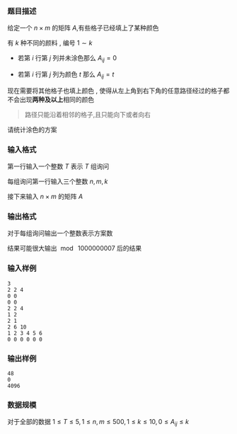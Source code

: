 ### 题目描述
给定一个 $n \times m$ 的矩阵 $A$,有些格子已经填上了某种颜色

有 $k$ 种不同的颜料 , 编号 $1 \sim k$

+ 若第 $i$ 行第 $j$ 列并未涂色那么 $A_{ij} = 0$

+ 若第 $i$ 行第 $j$ 列为颜色 $t$ 那么 $A_{ij} = t$

现在需要将其他格子也填上颜色 , 使得从左上角到右下角的任意路径经过的格子都不会出现**两种及以上**相同的颜色

> 路径只能沿着相邻的格子,且只能向下或者向右

请统计涂色的方案
### 输入格式
第一行输入一个整数 $T$ 表示 $T$ 组询问

每组询问第一行输入三个整数 $n,m,k$

接下来输入 $n \times m$ 的矩阵 $A$
### 输出格式
对于每组询问输出一个整数表示方案数

结果可能很大输出 $\bmod~1000000007$ 后的结果

### 输入样例
```
3
2 2 4
0 0
0 0
2 2 4
1 2
2 1
2 6 10
1 2 3 4 5 6
0 0 0 0 0 0
```
### 输出样例
```
48
0
4096
```
### 数据规模
对于全部的数据 $1 \leq T \leq 5 ,1 \leq n,m \leq 500 ,1 \leq k \leq 10 , 0 \leq A_{ij} \leq k$